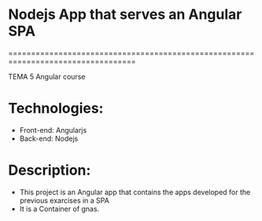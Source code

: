 # Nodejs App that serves an Angular SPA
==================================================================================

TEMA 5
Angular course

# Technologies:

 * Front-end: Angularjs
 * Back-end: Nodejs

# Description:

 * This project is an Angular app that contains the apps developed for the previous exarcises in a SPA
 * It is a Container of gnas.
